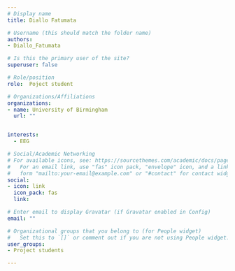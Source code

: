 ```yaml
---
# Display name
title: Diallo Fatumata

# Username (this should match the folder name)
authors:
- Diallo_Fatumata

# Is this the primary user of the site?
superuser: false

# Role/position
role:  Poject student

# Organizations/Affiliations
organizations:
- name: University of Birmingham
  url: ""


interests:
  - EEG

# Social/Academic Networking
# For available icons, see: https://sourcethemes.com/academic/docs/page-builder/#icons
#   For an email link, use "fas" icon pack, "envelope" icon, and a link in the
#   form "mailto:your-email@example.com" or "#contact" for contact widget.
social:
- icon: link
  icon_pack: fas
  link: 

# Enter email to display Gravatar (if Gravatar enabled in Config)
email: ""

# Organizational groups that you belong to (for People widget)
#   Set this to `[]` or comment out if you are not using People widget.
user_groups:
- Project students

---
```



